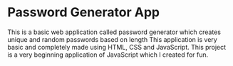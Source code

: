 # Password Generator App
This is a basic web application called password generator which creates unique and random passwords based on length
This application is very basic and completely made using HTML, CSS and JavaScript.
This project is a very beginning application of JavaScript which I created for fun.
